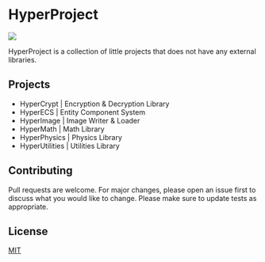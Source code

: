 ﻿# HyperProject
![](https://img.shields.io/badge/license-MIT-yellow)

HyperProject is a collection of little projects that does not have any external libraries.

## Projects
-   HyperCrypt | Encryption & Decryption Library
-   HyperECS | Entity Component System
-   HyperImage | Image Writer & Loader
-   HyperMath | Math Library
-   HyperPhysics | Physics Library
-   HyperUtilities | Utilities Library

## Contributing
Pull requests are welcome. For major changes, please open an issue first to discuss what you would like to change.
Please make sure to update tests as appropriate.

## License
[MIT](https://choosealicense.com/licenses/mit/)

